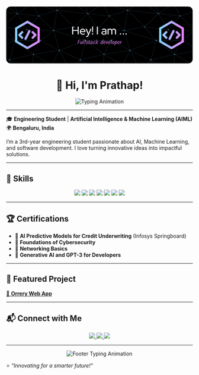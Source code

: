 <p align="center">
  <img src="https://github.com/prathapprr/prathapprr/blob/main/github-header-image.png" alt="Welcome to My GitHub Profile" />
</p>

<h1 align="center">👋 Hi, I'm Prathap!</h1>  

<p align="center">
  <img src="https://readme-typing-svg.herokuapp.com?font=Fira+Code&size=22&duration=4000&color=0078D7&center=true&width=500&lines=Engineering+Student+%7C+AIML+Specialist;Passionate+about+AI+%26+ML;Building+Impactful+Solutions" alt="Typing Animation">
</p>

---

🎓 **Engineering Student** | **Artificial Intelligence & Machine Learning (AIML)**  
🌍 **Bengaluru, India**  

I’m a 3rd-year engineering student passionate about AI, Machine Learning, and software development. I love turning innovative ideas into impactful solutions.

---

## 🔧 Skills  

<p align="center">
  <img src="https://img.shields.io/badge/-Python-3776AB?logo=python&logoColor=white&style=flat-square" />
  <img src="https://img.shields.io/badge/-Java-007396?logo=java&logoColor=white&style=flat-square" />
  <img src="https://img.shields.io/badge/-HTML-E34F26?logo=html5&logoColor=white&style=flat-square" />
  <img src="https://img.shields.io/badge/-CSS-1572B6?logo=css3&logoColor=white&style=flat-square" />
  <img src="https://img.shields.io/badge/-NumPy-013243?logo=numpy&logoColor=white&style=flat-square" />
  <img src="https://img.shields.io/badge/-Pandas-150458?logo=pandas&logoColor=white&style=flat-square" />
  <img src="https://img.shields.io/badge/-Matplotlib-11557C?logo=plotly&logoColor=white&style=flat-square" />
</p>

---

## 🏆 Certifications  

- 🌟 **AI Predictive Models for Credit Underwriting** (Infosys Springboard)  
- 🔐 **Foundations of Cybersecurity**  
- 📡 **Networking Basics**  
- 🤖 **Generative AI and GPT-3 for Developers**  

---

## 🚀 Featured Project  

[🌌 **Orrery Web App**](https://siddarammanur656.github.io/neon-orrery/)  

---

## 📬 Connect with Me  

<p align="center">
  <a href="mailto:prathapy150@gmail.com">
    <img src="https://img.shields.io/badge/-Email-D14836?logo=gmail&logoColor=white&style=for-the-badge" />
  </a>
  <a href="https://github.com/prathapprr">
    <img src="https://img.shields.io/badge/-GitHub-181717?logo=github&logoColor=white&style=for-the-badge" />
  </a>
  <a href="https://www.linkedin.com/in/prathap-r-2192442a3/">
    <img src="https://img.shields.io/badge/-LinkedIn-0077B5?logo=linkedin&logoColor=white&style=for-the-badge" />
  </a>
</p>

---

<p align="center">
  <img src="https://readme-typing-svg.herokuapp.com?font=Fira+Code&size=20&pause=1000&color=34D058&center=true&width=1000&lines=Let's+Build+Something+Amazing+Together!" alt="Footer Typing Animation" />
</p>

⭐️ *"Innovating for a smarter future!"*

